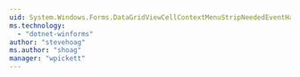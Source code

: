 ```yaml
---
uid: System.Windows.Forms.DataGridViewCellContextMenuStripNeededEventHandler
ms.technology: 
  - "dotnet-winforms"
author: "stevehoag"
ms.author: "shoag"
manager: "wpickett"
---
```

